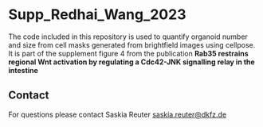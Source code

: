 # Supp_Redhai_Wang_2023

The code included in this repository is used to quantify organoid number and size from cell masks generated from brightfield images using cellpose. 
It is part of the supplement figure 4 from the publication __Rab35 restrains regional Wnt activation by regulating a Cdc42-JNK signalling relay in the intestine__

## Contact

For questions please contact Saskia Reuter saskia.reuter@dkfz.de